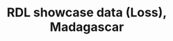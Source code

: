 ---
schema: rdl-loss
title: RDL showcase data (Loss), Madagascar
organization: SWIO RAFI
notes: Show case example data - SWIO RAFI data
model:
    - name: Name of source model
    - description: "Descriptor"
    - hazard_type: "EQ"
    - process_type: "PRO"
    - hazard_link: ""
    - exposure_link: ""
    - vulnerability_link: ""
loss_map:
    - occupancy: "Residential"
    - component: "Buildings"
    - loss_type: "Insured"
    - return_period: "all"
    - units: ""
    - metric: "AAL"
loss_map_values:
    - assert_ref: ""
    - loss: ""
loss_curve_map:
    - occupancy: "Residential"
    - component: "Buildings"
    - loss_type: "Ground Up"
    - frequency: "Rate of Exceedence"
    - investigation_time: 1
    - units: ""
loss_curve_map_values:
    - asset_ref: ""
    - losses: ""
    - rates: 0.2
resources:
  - name: Madagascar all RPs Geopackage
    url: 'https://rdl-jkan-datasets.s3-ap-southeast-2.amazonaws.com/loss/MDG_showcase.gpkg'
    format: gpkg
  - name: Madagascar all RPs Shapefile
    url: 'https://rdl-jkan-datasets.s3-ap-southeast-2.amazonaws.com/loss/MDG_showcase.zip'
    format: shp
license: 'https://creativecommons.org/licenses/by/4.0/'
category:
  - Loss
maintainer: Mattia Amadio
maintainer_email: n/a
---